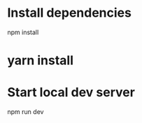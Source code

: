 # Install dependencies
npm install
# yarn install

# Start local dev server
npm run dev

<!--Copyright 2021 Battelle Energy Alliance-->
